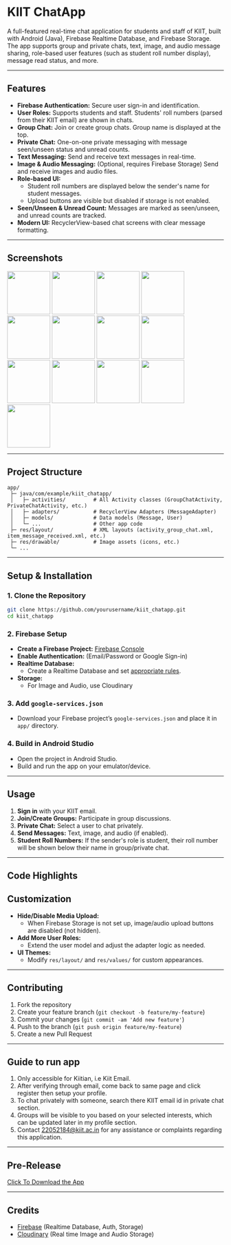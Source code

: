 # KIIT ChatApp

A full-featured real-time chat application for students and staff of KIIT, built with Android (Java), Firebase Realtime Database, and Firebase Storage.  
The app supports group and private chats, text, image, and audio message sharing, role-based user features (such as student roll number display), message read status, and more.

---

## Features

- **Firebase Authentication:** Secure user sign-in and identification.
- **User Roles:** Supports students and staff. Students' roll numbers (parsed from their KIIT email) are shown in chats.
- **Group Chat:** Join or create group chats. Group name is displayed at the top.
- **Private Chat:** One-on-one private messaging with message seen/unseen status and unread counts.
- **Text Messaging:** Send and receive text messages in real-time.
- **Image & Audio Messaging:** (Optional, requires Firebase Storage) Send and receive images and audio files.
- **Role-based UI:** 
  - Student roll numbers are displayed below the sender's name for student messages.
  - Upload buttons are visible but disabled if storage is not enabled.
- **Seen/Unseen & Unread Count:** Messages are marked as seen/unseen, and unread counts are tracked.
- **Modern UI:** RecyclerView-based chat screens with clear message formatting.

---

## Screenshots
<img src="https://github.com/user-attachments/assets/d026c3ce-0f81-45bf-93bb-2d3736711bc9" width="100"/>
<img src="https://github.com/user-attachments/assets/0cd3e457-bf33-4191-a05a-ab639483881d" width="100"/>
<img src="https://github.com/user-attachments/assets/763c00e8-8392-455d-9cfe-f8d3831551c3" width="100"/>
<img src="https://github.com/user-attachments/assets/1aef1176-919a-4362-9185-4f0d0b84e91a" width="100"/>
<img src="https://github.com/user-attachments/assets/9694cfa1-fb99-4af8-91ab-7757c25dc429" width="100"/>
<img src="https://github.com/user-attachments/assets/78efe58d-2270-42ac-bf2e-8b41a1e41277" width="100"/>
<img src="https://github.com/user-attachments/assets/ec03fe01-6148-4c5b-8c6f-fb83f9bd24c7" width="100"/>
<img src="https://github.com/user-attachments/assets/81a70b23-01fb-4205-b01a-a75e254a22cb" width="100"/>
<img src="https://github.com/user-attachments/assets/3be9411a-abc9-4036-be0d-2f1fe600bf24" width="100"/>
<img src="https://github.com/user-attachments/assets/78c218c8-f796-45b0-af2a-d4608af33235" width="100"/>
<img src="https://github.com/user-attachments/assets/46027eaf-dc74-4c85-bb56-7de6af4b837a" width="100"/>
<img src="https://github.com/user-attachments/assets/e3d53e76-0d8a-4f1d-8965-00c4a0cdaab2" width="100"/>
<img src="https://github.com/user-attachments/assets/85ca6a9f-1f5f-4322-965d-c866f7b82584" width="100"/>


---

## Project Structure

```
app/
 ├─ java/com/example/kiit_chatapp/
 │   ├─ activities/         # All Activity classes (GroupChatActivity, PrivateChatActivity, etc.)
 │   ├─ adapters/           # RecyclerView Adapters (MessageAdapter)
 │   ├─ models/             # Data models (Message, User)
 │   └─ ...                 # Other app code
 ├─ res/layout/             # XML layouts (activity_group_chat.xml, item_message_received.xml, etc.)
 ├─ res/drawable/           # Image assets (icons, etc.)
 └─ ...
```

---

## Setup & Installation

### 1. **Clone the Repository**

```bash
git clone https://github.com/yourusername/kiit_chatapp.git
cd kiit_chatapp
```

### 2. **Firebase Setup**

- **Create a Firebase Project:** [Firebase Console](https://console.firebase.google.com/)
- **Enable Authentication:** (Email/Password or Google Sign-in)
- **Realtime Database:**  
  - Create a Realtime Database and set [appropriate rules](#security-rules).
- **Storage:**  
  - For Image and Audio, use Cloudinary

### 3. **Add `google-services.json`**

- Download your Firebase project’s `google-services.json` and place it in `app/` directory.

### 4. **Build in Android Studio**

- Open the project in Android Studio.
- Build and run the app on your emulator/device.

---

## Usage

1. **Sign in** with your KIIT email.
2. **Join/Create Groups:** Participate in group discussions.
3. **Private Chat:** Select a user to chat privately.
4. **Send Messages:** Text, image, and audio (if enabled).
5. **Student Roll Numbers:** If the sender's role is student, their roll number will be shown below their name in group/private chat.

---

## Code Highlights


## Customization

- **Hide/Disable Media Upload:**  
  - When Firebase Storage is not set up, image/audio upload buttons are disabled (not hidden).
- **Add More User Roles:**  
  - Extend the user model and adjust the adapter logic as needed.
- **UI Themes:**  
  - Modify `res/layout/` and `res/values/` for custom appearances.

---

## Contributing

1. Fork the repository
2. Create your feature branch (`git checkout -b feature/my-feature`)
3. Commit your changes (`git commit -am 'Add new feature'`)
4. Push to the branch (`git push origin feature/my-feature`)
5. Create a new Pull Request

---

## Guide to run app

1. Only accessible for Kiitian, i.e Kiit Email.
2. After verifying through email, come back to same page and click register then setup your profile.
3. To chat privately with someone, search there KIIT email id in private chat section.
4. Groups will be visible to you based on your selected interests, which can be updated later in my profile section.
5. Contact 22052184@kiit.ac.in for any assistance or complaints regarding this application.

---

## Pre-Release
[Click To Download the App](https://github.com/2184-Aditya-Kumar-Singh/KIIT_ChatApp/releases/download/v1.1/KIIT.ChatApp.apk)

---

## Credits

- [Firebase](https://firebase.google.com/) (Realtime Database, Auth, Storage)
- [Cloudinary](https://cloudinary.com/) (Real time Image and Audio Storage)
